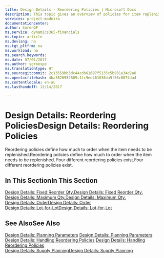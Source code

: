 ```yaml
---
title: Design Details - Reordering Policies | Microsoft Docs
description: This topic gives an overview of policies for item replenishment.
services: project-madeira
documentationcenter: 
author: SorenGP
ms.service: dynamics365-financials
ms.topic: article
ms.devlang: na
ms.tgt_pltfrm: na
ms.workload: na
ms.search.keywords: 
ms.date: 07/01/2017
ms.author: sgroespe
ms.translationtype: HT
ms.sourcegitcommit: 2c13559bb3dc44cdb61697f5135c5b931e34d2a8
ms.openlocfilehash: 4ba3826952809c1fc9ed461030da9f56c0874da4
ms.contentlocale: en-au
ms.lasthandoff: 12/14/2017

---
```

# <a name="design-details-reordering-policies"></a><span data-ttu-id="d6b64-103">Design Details: Reordering Policies</span><span class="sxs-lookup"><span data-stu-id="d6b64-103">Design Details: Reordering Policies</span></span>
<span data-ttu-id="d6b64-104">Reordering policies define how much to order when the item needs to be replenished.</span><span class="sxs-lookup"><span data-stu-id="d6b64-104">Reordering policies define how much to order when the item needs to be replenished.</span></span> <span data-ttu-id="d6b64-105">Four different reordering policies exist.</span><span class="sxs-lookup"><span data-stu-id="d6b64-105">Four different reordering policies exist.</span></span>  

## <a name="in-this-section"></a><span data-ttu-id="d6b64-106">In This Section</span><span class="sxs-lookup"><span data-stu-id="d6b64-106">In This Section</span></span>  
[<span data-ttu-id="d6b64-107">Design Details: Fixed Reorder Qty.</span><span class="sxs-lookup"><span data-stu-id="d6b64-107">Design Details: Fixed Reorder Qty.</span></span>](design-details-fixed-reorder-qty.md)  
[<span data-ttu-id="d6b64-108">Design Details: Maximum Qty.</span><span class="sxs-lookup"><span data-stu-id="d6b64-108">Design Details: Maximum Qty.</span></span>](design-details-maximum-qty.md)  
[<span data-ttu-id="d6b64-109">Design Details: Order</span><span class="sxs-lookup"><span data-stu-id="d6b64-109">Design Details: Order</span></span>](design-details-order.md)  
[<span data-ttu-id="d6b64-110">Design Details: Lot-for-Lot</span><span class="sxs-lookup"><span data-stu-id="d6b64-110">Design Details: Lot-for-Lot</span></span>](design-details-lot-for-lot.md)  

## <a name="see-also"></a><span data-ttu-id="d6b64-111">See Also</span><span class="sxs-lookup"><span data-stu-id="d6b64-111">See Also</span></span>  
<span data-ttu-id="d6b64-112">[Design Details: Planning Parameters](design-details-planning-parameters.md) </span><span class="sxs-lookup"><span data-stu-id="d6b64-112">[Design Details: Planning Parameters](design-details-planning-parameters.md) </span></span>  
<span data-ttu-id="d6b64-113">[Design Details: Handling Reordering Policies](design-details-handling-reordering-policies.md) </span><span class="sxs-lookup"><span data-stu-id="d6b64-113">[Design Details: Handling Reordering Policies](design-details-handling-reordering-policies.md) </span></span>  
[<span data-ttu-id="d6b64-114">Design Details: Supply Planning</span><span class="sxs-lookup"><span data-stu-id="d6b64-114">Design Details: Supply Planning</span></span>](design-details-supply-planning.md)

